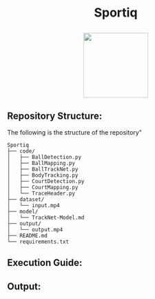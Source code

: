 <h1 align="center">Sportiq</h1>
<p align="center" style="margin-top:30px;">
  <img src="https://github.com/user-attachments/assets/34e9b4e7-a768-4143-b819-fc726dbf96d3" height="150cm"/>
</p>


## Repository Structure:
The following is the structure of the repository"
```
Sportiq
├── code/
│   ├── BallDetection.py
│   ├── BallMapping.py
│   ├── BallTrackNet.py
│   ├── BodyTracking.py
│   ├── CourtDetection.py
│   ├── CourtMapping.py
│   └── TraceHeader.py
├── dataset/
│   └── input.mp4
├── model/
│   └── TrackNet-Model.md
├── output/
│   └── output.mp4
├── README.md
└── requirements.txt
```

## Execution Guide:


## Output:
